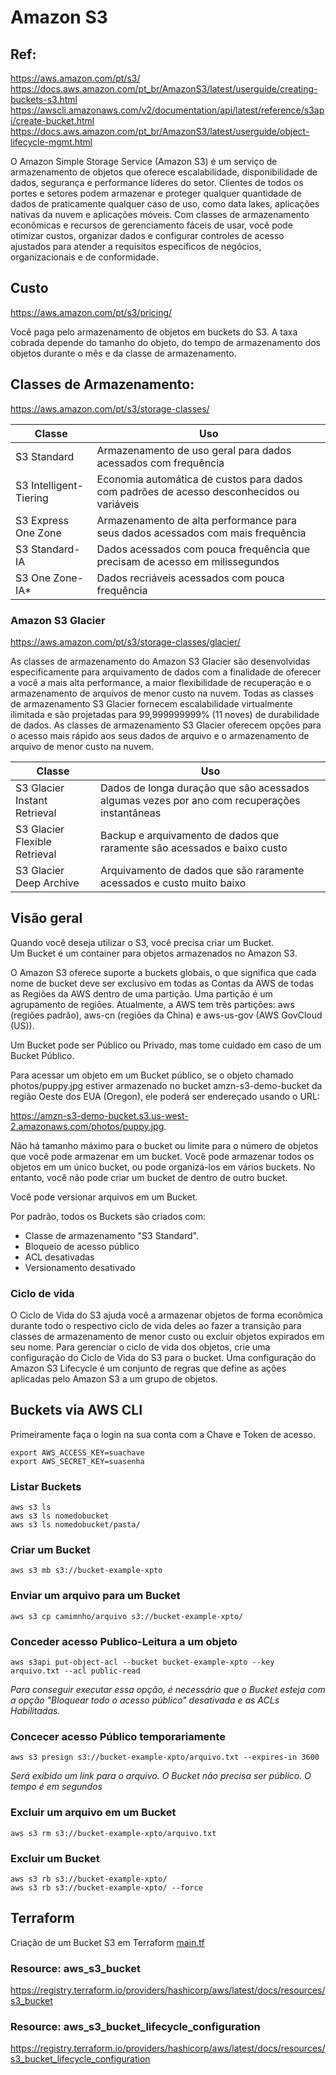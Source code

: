 # Amazon S3

## Ref:
<https://aws.amazon.com/pt/s3/>\
<https://docs.aws.amazon.com/pt_br/AmazonS3/latest/userguide/creating-buckets-s3.html>
<https://awscli.amazonaws.com/v2/documentation/api/latest/reference/s3api/create-bucket.html>
<https://docs.aws.amazon.com/pt_br/AmazonS3/latest/userguide/object-lifecycle-mgmt.html>

O Amazon Simple Storage Service (Amazon S3) é um serviço de armazenamento de objetos que oferece escalabilidade, disponibilidade de dados, segurança e performance líderes do setor. Clientes de todos os portes e setores podem armazenar e proteger qualquer quantidade de dados de praticamente qualquer caso de uso, como data lakes, aplicações nativas da nuvem e aplicações móveis. Com classes de armazenamento econômicas e recursos de gerenciamento fáceis de usar, você pode otimizar custos, organizar dados e configurar controles de acesso ajustados para atender a requisitos específicos de negócios, organizacionais e de conformidade.

## Custo
<https://aws.amazon.com/pt/s3/pricing/>

Você paga pelo armazenamento de objetos em buckets do S3. A taxa cobrada depende do tamanho do objeto, do tempo de armazenamento dos objetos durante o mês e da classe de armazenamento.

## Classes de Armazenamento:
<https://aws.amazon.com/pt/s3/storage-classes/>

| Classe | Uso |
|--------|-----|
| S3 Standard | Armazenamento de uso geral para dados acessados com frequência |
| S3 Intelligent-Tiering | Economia automática de custos para dados com padrões de acesso desconhecidos ou variáveis |
| S3 Express One Zone | Armazenamento de alta performance para seus dados acessados com mais frequência |
| S3 Standard-IA | Dados acessados com pouca frequência que precisam de acesso em milissegundos |
| S3 One Zone-IA* | Dados recriáveis acessados com pouca frequência |


### Amazon S3 Glacier
<https://aws.amazon.com/pt/s3/storage-classes/glacier/>

As classes de armazenamento do Amazon S3 Glacier são desenvolvidas especificamente para arquivamento de dados com a finalidade de oferecer a você a mais alta performance, a maior flexibilidade de recuperação e o armazenamento de arquivos de menor custo na nuvem. Todas as classes de armazenamento S3 Glacier fornecem escalabilidade virtualmente ilimitada e são projetadas para 99,999999999% (11 noves) de durabilidade de dados. As classes de armazenamento S3 Glacier oferecem opções para o acesso mais rápido aos seus dados de arquivo e o armazenamento de arquivo de menor custo na nuvem.

| Classe | Uso |
|--------|-----|
| S3 Glacier Instant Retrieval | Dados de longa duração que são acessados algumas vezes por ano com recuperações instantâneas |
| S3 Glacier Flexible Retrieval | Backup e arquivamento de dados que raramente são acessados e baixo custo |
| S3 Glacier Deep Archive | Arquivamento de dados que são raramente acessados e custo muito baixo |


## Visão geral

Quando você deseja utilizar o S3, você precisa criar um Bucket.\
Um Bucket é um container para objetos armazenados no Amazon S3.

O Amazon S3 oferece suporte a buckets globais, o que significa que cada nome de bucket deve ser exclusivo em todas as Contas da AWS de todas as Regiões da AWS dentro de uma partição. Uma partição é um agrupamento de regiões. Atualmente, a AWS tem três partições: aws (regiões padrão), aws-cn (regiões da China) e aws-us-gov (AWS GovCloud (US)).

Um Bucket pode ser Público ou Privado, mas tome cuidado em caso de um Bucket Público.

Para acessar um objeto em um Bucket público, se o objeto chamado photos/puppy.jpg estiver armazenado no bucket amzn-s3-demo-bucket da região Oeste dos EUA (Oregon), ele poderá ser endereçado usando o URL:

https://amzn-s3-demo-bucket.s3.us-west-2.amazonaws.com/photos/puppy.jpg.

Não há tamanho máximo para o bucket ou limite para o número de objetos que você pode armazenar em um bucket. Você pode armazenar todos os objetos em um único bucket, ou pode organizá-los em vários buckets. No entanto, você não pode criar um bucket de dentro de outro bucket.

Você pode versionar arquivos em um Bucket.

Por padrão, todos os Buckets são criados com:
- Classe de armazenamento "S3 Standard".
- Bloqueio de acesso público
- ACL desativadas
- Versionamento desativado


### Ciclo de vida 

O Ciclo de Vida do S3 ajuda você a armazenar objetos de forma econômica durante todo o respectivo ciclo de vida deles ao fazer a transição para classes de armazenamento de menor custo ou excluir objetos expirados em seu nome. Para gerenciar o ciclo de vida dos objetos, crie uma configuração do Ciclo de Vida do S3 para o bucket. Uma configuração do Amazon S3 Lifecycle é um conjunto de regras que define as ações aplicadas pelo Amazon S3 a um grupo de objetos.

## Buckets via AWS CLI

Primeiramente faça o login na sua conta com a Chave e Token de acesso.

```
export AWS_ACCESS_KEY=suachave
export AWS_SECRET_KEY=suasenha
```

### Listar Buckets

```
aws s3 ls
aws s3 ls nomedobucket
aws s3 ls nomedobucket/pasta/
```

### Criar um Bucket

```
aws s3 mb s3://bucket-example-xpto
```

### Enviar um arquivo para um Bucket

```
aws s3 cp camimnho/arquivo s3://bucket-example-xpto/
```

### Conceder acesso Publico-Leitura a um objeto
```
aws s3api put-object-acl --bucket bucket-example-xpto --key arquivo.txt --acl public-read
```
*Para conseguir executar essa opção, é necessário que o Bucket esteja com a opção "Bloquear todo o acesso público" desativada e as ACLs Habilitadas.*

### Concecer acesso Público temporariamente
```
aws s3 presign s3://bucket-example-xpto/arquivo.txt --expires-in 3600
```
*Será exibido um link para o arquivo. O Bucket não precisa ser público. O tempo é em segundos*

### Excluir um arquivo em um Bucket
```
aws s3 rm s3://bucket-example-xpto/arquivo.txt
```

### Excluir um Bucket
```
aws s3 rb s3://bucket-example-xpto/
aws s3 rb s3://bucket-example-xpto/ --force
```

## Terraform

Criação de um Bucket S3 em Terraform [main.tf](main.tf)


### Resource: aws_s3_bucket
<https://registry.terraform.io/providers/hashicorp/aws/latest/docs/resources/s3_bucket>

### Resource: aws_s3_bucket_lifecycle_configuration
<https://registry.terraform.io/providers/hashicorp/aws/latest/docs/resources/s3_bucket_lifecycle_configuration>
